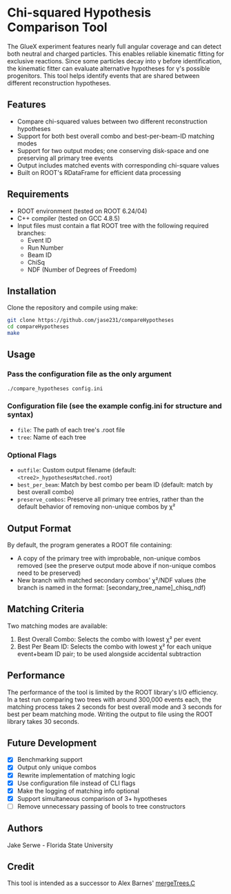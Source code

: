 # Chi-squared Hypothesis Comparison Tool

The GlueX experiment features nearly full angular coverage and can detect both neutral and charged particles. This enables reliable kinematic fitting for exclusive reactions. Since some particles decay into γ before identification, the kinematic fitter can evaluate alternative hypotheses for γ's possible progenitors. This tool helps identify events that are shared between different reconstruction hypotheses.

## Features

- Compare chi-squared values between two different reconstruction hypotheses
- Support for both best overall combo and best-per-beam-ID matching modes
- Support for two output modes; one conserving disk-space and one preserving all primary tree events
- Output includes matched events with corresponding chi-square values
- Built on ROOT's RDataFrame for efficient data processing

## Requirements

- ROOT environment (tested on ROOT 6.24/04)
- C++ compiler (tested on GCC 4.8.5)
- Input files must contain a flat ROOT tree with the following required branches:
  - Event ID
  - Run Number
  - Beam ID
  - ChiSq
  - NDF (Number of Degrees of Freedom)

## Installation

Clone the repository and compile using make:

```bash
git clone https://github.com/jase231/compareHypotheses
cd compareHypotheses
make
```

## Usage

### Pass the configuration file as the only argument

```bash
./compare_hypotheses config.ini
```


### Configuration file (see the example config.ini for structure and syntax)

- `file`: The path of each tree's .root file
- `tree`: Name of each tree

### Optional Flags

- `outfile`: Custom output filename (default: `<tree2>_hypothesesMatched.root`)
- `best_per_beam`: Match by best combo per beam ID (default: match by best overall combo)
- `preserve_combos`: Preserve all primary tree entries, rather than the default behavior of removing non-unique combos by χ²

## Output Format

By default, the program generates a ROOT file containing:
- A copy of the primary tree with improbable, non-unique combos removed (see the preserve output mode above if non-unique combos need to be preserved)
- New branch with matched secondary combos' χ²/NDF values (the branch is named in the format: [secondary_tree_name]_chisq_ndf)
  
## Matching Criteria

Two matching modes are available:
1. Best Overall Combo: Selects the combo with lowest χ² per event
2. Best Per Beam ID: Selects the combo with lowest χ² for each unique event+beam ID pair; to be used alongside accidental subtraction

## Performance

The performance of the tool is limited by the ROOT library's I/O efficiency. In a test run comparing two trees with around 300,000 events each, the matching process takes 2 seconds for best overall mode and 3 seconds for best per beam matching mode. Writing the output to file using the ROOT library takes 30 seconds.

## Future Development

- [X] Benchmarking support
- [X] Output only unique combos
- [X] Rewrite implementation of matching logic
- [X] Use configuration file instead of CLI flags
- [X] Make the logging of matching info optional
- [X] Support simultaneous comparison of 3+ hypotheses
- [ ] Remove unnecessary passing of bools to tree constructors
      
## Authors

Jake Serwe - Florida State University

## Credit

This tool is intended as a successor to Alex Barnes' [mergeTrees.C](https://github.com/JeffersonLab/halld_recon/tree/2ae9aa0b7569f847c54d5714af3139ec53f87e3c/src/programs/Utilities/mergeTrees)
